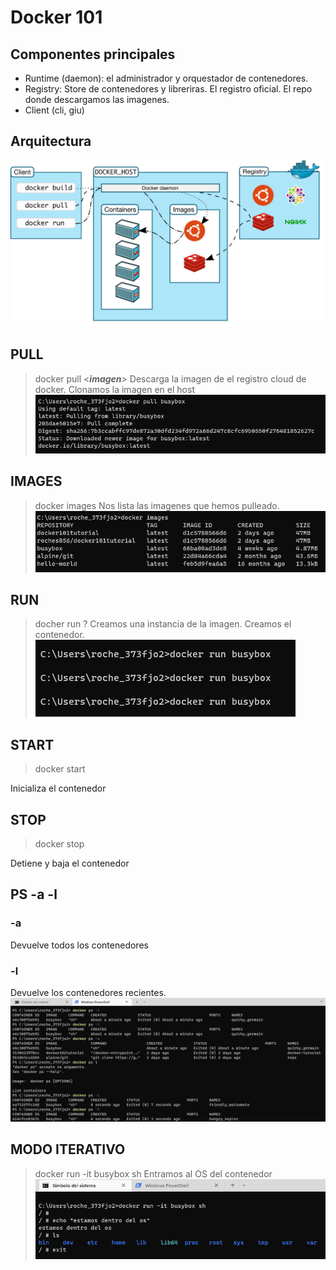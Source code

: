 # Docker 101
## Componentes principales
- Runtime (daemon): el administrador y orquestador de contenedores.
- Registry:
    Store de contenedores y libreriras. El registro oficial. El repo donde descargamos las imagenes.
- Client (cli, giu)
## Arquitectura
![Arch](./Images/Arch.png)

## PULL
> docker pull <***imagen***>
Descarga la imagen de el registro cloud de docker. Clonamos la imagen en el host
![pull](./Images/Dockerpull.png)

## IMAGES
> docker images
Nos lista las imagenes que hemos pulleado.
![images](./Images/dockerimages.png)

## RUN
> docher run <nombrecontenedor> <cli>? 
Creamos una instancia de la imagen. Creamos el contenedor.
![run](./Images/dockerrun.png)
## START
> docker start <nombrecontenedor> 

Inicializa el contenedor
## STOP
> docker stop <nombrecontenedor> 

Detiene y baja el contenedor

## PS -a -l
### -a
Devuelve todos los contenedores
### -l
Devuelve los contenedores recientes.
![run](./Images/dockerps.png)

## MODO ITERATIVO
> docker run -it busybox sh
Entramos al OS del contenedor 
![runIt](./Images/dockerrunIt.png)




